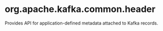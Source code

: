 # org.apache.kafka.common.header

Provides API for application-defined metadata attached to Kafka records.
